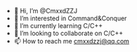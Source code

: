 - 👋 Hi, I’m @CmxxdZZJ
- 👀 I’m interested in Command&Conquer
- 🌱 I’m currently learning C/C++
- 💞️ I’m looking to collaborate on C/C++
- 📫 How to reach me cmxxdzzj@qq.com

<!---
CmxxdZZJ/CmxxdZZJ is a ✨ special ✨ repository because its `README.md` (this file) appears on your GitHub profile.
You can click the Preview link to take a look at your changes.
--->
